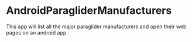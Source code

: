 # AndroidParagliderManufacturers
This app will list all the major paraglider manufacturers and open their web pages on an android app
